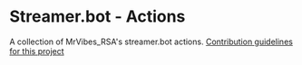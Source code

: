 # Streamer.bot - Actions
 A collection of MrVibes_RSA's streamer.bot actions.
[Contribution guidelines for this project](Clip-To-Discord/README.md)